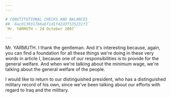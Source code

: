 ```yaml
---
---

# CONSTITUTIONAL CHECKS AND BALANCES
## `6ac0130317b6a6f1d1f42d3f535231f3`
`Mr. YARMUTH — 24 October 2007`

---
```



Mr. YARMUTH. I thank the gentleman. And it's interesting because, 
again, you can find a foundation for all these things we're doing in 
these very words in article I, because one of our responsibilities is 
to provide for the general welfare. And when we're talking about the 
minimum wage, we're talking about the general welfare of the people.

I would like to return to our distinguished president, who has a 
distinguished military record of his own, since we've been talking 
about our efforts with regard to Iraq and the military.